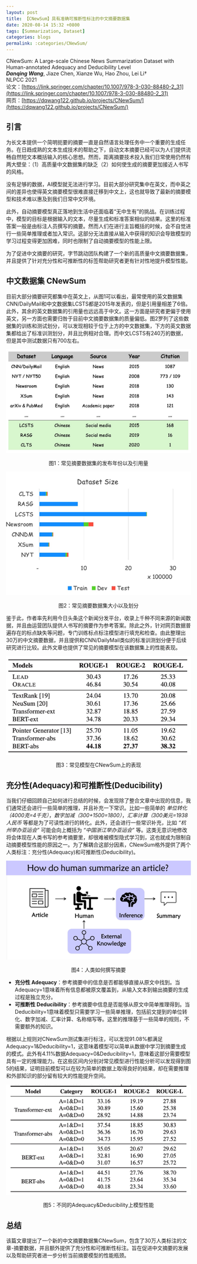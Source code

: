 ```yaml
---
layout: post
title: 【CNewSum】具有准确可推断性标注的中文摘要数据集
date: 2020-08-14 15:32 +0800
tags: [Summarization, Dataset]
categories: blogs
permalink: :categories/CNewSum/
---
```


CNewSum: A Large-scale Chinese News Summarization Dataset with Human-annotated Adequacy and Deducibility Level  
***Danqing Wang***, Jiaze Chen, Xianze Wu, Hao Zhou, Lei Li†  
NLPCC 2021  
论文：[https://link.springer.com/chapter/10.1007/978-3-030-88480-2_31](https://link.springer.com/chapter/10.1007/978-3-030-88480-2_31)  
网页：[https://dqwang122.github.io/projects/CNewSum/](https://dqwang122.github.io/projects/CNewSum/)

## 引言

为长文本提供一个简明扼要的摘要一直是自然语言处理任务中一个重要的生成任务。在日趋成熟的文本生成技术的帮助之下，自动文本摘要已经可以为人们提供流畅自然短文本概括输入的核心思想。然而，距离摘要技术投入我们日常使用仍然有两大壁垒：（1）高质量中文数据集的缺乏（2）如何使生成的摘要更加接近人书写的风格。

没有足够的数据，AI模型就无法进行学习。目前大部分研究集中在英文，而中英之间的差异也使得英文摘要模型很难直接迁移到中文上，这也就导致了最新的摘要模型和技术难以惠及到我们日常中文环境。

此外，自动摘要模型真正落地到生活中还面临着“无中生有”的挑战。在训练过程中，模型的目标是根据输入的文本，尽量生成和标准答案相似的结果。这里的标准答案一般是由标注人员撰写的摘要。然而人们在进行主旨概括的时候，会不自觉进行一些简单推理或者加入常识。这部分无法直接从输入中获得的知识会导致模型的学习过程变得更加困难，同时也限制了自动摘要模型的性能上限。

为了促进中文摘要的研究，字节跳动团队构建了一个新的高质量中文摘要数据集，并且提供了针对充分性和可推断性的标签帮助研究者更有针对性地提升模型性能。

## 中文数据集 CNewSum

目前大部分摘要研究都集中在英文上，从图1可以看出，最常使用的英文数据集CNN/DailyMail和中文数据集LCSTS都是2015年发表的，但是引用量相差了6倍。此外，其余的英文数据集的引用量也远远高于中文。这一方面是研究者更偏于使用英文，另一方面也需要归咎于目前中文摘要数据集的质量偏低。图2罗列了这些数据集的训练和测试划分，可以发现相较于位于上方的中文数据集，下方的英文数据集都给出了标准训测划分，并且比例相对合理。而中文LCSTS有240万的数据，但是其中测试数据只有700左右。

![图1：常见摘要数据集的发布年份以及引用量](/assets/images/CNewSum/dataset.jpg)
<center>图1：常见摘要数据集的发布年份以及引用量</center>

![图2：常见摘要数据集大小以及划分](/assets/images/CNewSum/size.jpg)
<center>图2：常见摘要数据集大小以及划分</center>

鉴于此，作者率先利用今日头条这个新闻分发平台，收录上千种不同来源的新闻数据，并且由运营团队提供人书写的摘要作为参考答案。除此之外，针对网页数据普遍存在的标点缺失等问题，专门训练标点标注模型进行填充和检查。由此整理出30万的中文摘要数据，并且提供和CNN/DailyMail类似的标准训测划分便于后续研究进行比较。此外文章也提供了常见的摘要模型在该数据集上的性能表现。

![图3：常见模型在CNewSum上的表现](/assets/images/CNewSum/performances.jpg)
<center>图3：常见模型在CNewSum上的表现</center>

## 充分性(Adequacy)和可推断性(Deducibility)

当我们仔细回顾自己如何进行总结的时候，会发现除了整合文章中出现的信息，我们通常还会进行一些简单的推理，并且补充一下常识。比如一些简单的 *单位转化（4000克=4千克）*，*数字加减（300+1500=1800）*，*汇率计算（300美元=1938人民币* 等都是为了可读性进行的转化。此外，还会进行一些常识补充，比如 *“杭州举办亚运会”* 可能会向上概括为 *“中国浙江举办亚运会”* 等。这类无意识地修改将会体现在人类书写的参考摘要里，却很难被模型隐式学习到，这也就成为限制自动摘要模型性能的原因之一。为了解耦合这部分因素，CNewSum格外提供了两个人类标注：充分性(Adequacy)和可推断性(Deducibility)。

![图4：人类如何撰写摘要](/assets/images/CNewSum/motivation.jpg)
<center>图4：人类如何撰写摘要</center>

* **充分性 Adequacy**：参考摘要中的信息是否都能够直接从原文中找到。当Adequacy=1意味着所有信息都被原文覆盖到，从输入文本到输出摘要的生成过程是独立充分。
* **可推断性 Deducibility**：参考摘要中信息是否能够从原文中简单推理得到。当Deducibility=1意味着模型只需要学习一些简单推理，包括前文提到的单位转化、数字加减、汇率计算、名称缩写等。这里的推理基于一些简单的规则，不需要额外的知识。

根据以上规则对CNewSum测试集进行标注，可以发现91.08%都满足Adequacy=1&Deducibility=1，这意味着模型可以简单从数据中学习到摘要生成的模式。此外有4.11%数据Adequacy=0&Deducibility=1，意味着这部分需要模型具有一定的推理能力。在这些区间内分别对常见模型进行性能分析可以发现得到图5的结果，证明目前模型可以在较为简单的数据上取得良好的结果，却在需要推理和外部知识的部分留有较大的性能提升空间。

![图5：不同的Adequacy&Deducibility上模型性能](/assets/images/CNewSum/AD.jpg)
<center>图5：不同的Adequacy&Deducibility上模型性能</center>


## 总结

该篇文章提出了一个新的中文摘要数据集CNewSum，包含了30万人类标注的文章-摘要数据，并且额外提供了充分性和可推断性标注。旨在促进中文摘要的发展以及帮助研究者进一步分析当前摘要模型的性能瓶颈。
